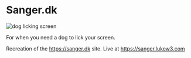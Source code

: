 # Sanger.dk

![dog licking screen](https://github.com/lukew3/sanger-dk/blob/main/sanger.gif)

For when you need a dog to lick your screen.

Recreation of the https://sanger.dk site. Live at https://sanger.lukew3.com
